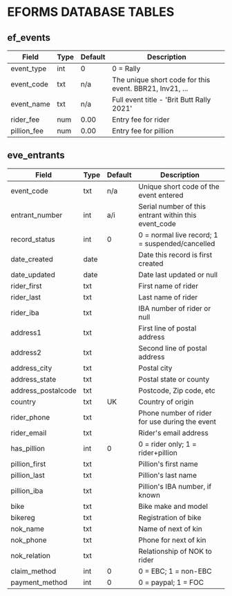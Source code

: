 # EFORMS DATABASE TABLES

## ef_events

Field       | Type | Default | Description
---         | ---  | ---     | ---
event_type  | int  | 0       | 0 = Rally
event_code  | txt  | n/a     | The unique short code for this event. BBR21, Inv21, ...
event_name  | txt  | n/a     | Full event title - 'Brit Butt Rally 2021'
rider_fee   | num | 0.00 | Entry fee for rider
pillion_fee | num | 0.00 | Entry fee for pillion

## eve_entrants

Field           | Type  | Default | Description
---             | ---   | ---     | ---
event_code      | txt   | n/a     | Unique short code of the event entered
entrant_number  | int   | a/i     | Serial number of this entrant within this event_code
record_status   | int   | 0       | 0 = normal live record; 1 = suspended/cancelled
date_created    | date  |         | Date this record is first created
date_updated    | date  |         | Date last updated or null
rider_first     | txt   |         | First name of rider
rider_last      | txt   |         | Last name of rider
rider_iba       | txt   |         | IBA number of rider or null
address1        | txt   |         | First line of postal address
address2        | txt   |         | Second line of postal address
address_city    | txt   |         | Postal city
address_state   | txt   |         | Postal state or county
address_postalcode | txt |        | Postcode, Zip code, etc
country         | txt   | UK      | Country of origin
rider_phone     | txt   |         | Phone number of rider for use during the event
rider_email     | txt   |         | Rider's email address
has_pillion     | int   | 0       | 0 = rider only; 1 = rider+pillion
pillion_first   | txt   |         | Pillion's first name
pillion_last    | txt   |         | Pillion's last name
pillion_iba     | txt   |         | Pillion's IBA number, if known
bike            | txt   |         | Bike make and model
bikereg         | txt   |         | Registration of bike
nok_name        | txt   |         | Name of next of kin
nok_phone       | txt   |         | Phone for next of kin
nok_relation    | txt   |         | Relationship of NOK to rider
claim_method    | int   | 0       | 0 = EBC; 1 = non-EBC
payment_method  | int   | 0       | 0 = paypal; 1 = FOC
